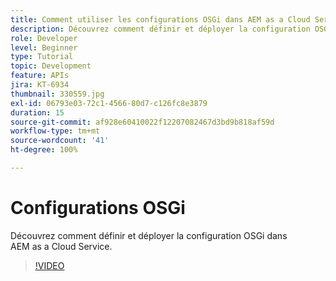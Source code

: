 ```yaml
---
title: Comment utiliser les configurations OSGi dans AEM as a Cloud Service ?
description: Découvrez comment définir et déployer la configuration OSGi dans AEM as a Cloud Service.
role: Developer
level: Beginner
type: Tutorial
topic: Development
feature: APIs
jira: KT-6934
thumbnail: 330559.jpg
exl-id: 06793e03-72c1-4566-80d7-c126fc8e3879
duration: 15
source-git-commit: af928e60410022f12207082467d3bd9b818af59d
workflow-type: tm+mt
source-wordcount: '41'
ht-degree: 100%

---
```


# Configurations OSGi

Découvrez comment définir et déployer la configuration OSGi dans AEM as a Cloud Service.

>[!VIDEO](https://video.tv.adobe.com/v/330559?quality=12&learn=on)
